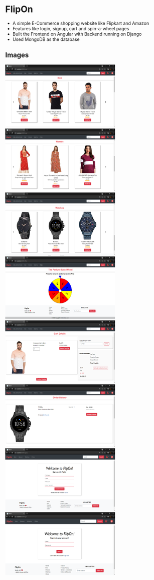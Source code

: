 # FlipOn #
* A simple E-Commerce shopping website like Flipkart and Amazon
* Features like login, signup, cart and spin-a-wheel pages
* Built the Frontend on Angular with Backend running on Django
* Used MongoDB as the database


## Images ## 
<img src="https://github.com/Kkft9/FlipOn/blob/master/images/FlipOn_men.png" width="350" height="200" />  
<img src="https://github.com/Kkft9/FlipOn/blob/master/images/FlipOn_women.png" width="350" height="200" />
<img src="https://github.com/Kkft9/FlipOn/blob/master/images/FlipOn_watches.png" width="350" height="200" />
<img src="https://github.com/Kkft9/FlipOn/blob/master/images/FlipOn_wheel.png" width="350" height="200" />
<img src="https://github.com/Kkft9/FlipOn/blob/master/images/FlipOn_cart.png" width="350" height="200" />
<img src="https://github.com/Kkft9/FlipOn/blob/master/images/FlipOn_history.png" width="350" height="200" />
<img src="https://github.com/Kkft9/FlipOn/blob/master/images/FlipOn_signup.png" width="350" height="200" />
<img src="https://github.com/Kkft9/FlipOn/blob/master/images/FlipOn_login.png" width="350" height="200" />
